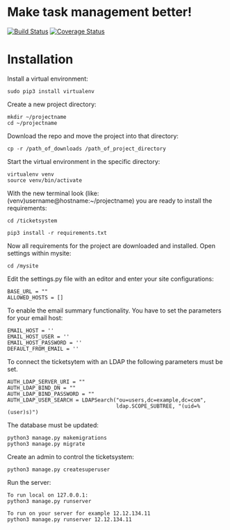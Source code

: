# Make task management better! 
[![Build Status](https://travis-ci.org/d120/pyticket.svg?branch=master)](https://travis-ci.org/d120/pyticket)
[![Coverage Status](https://coveralls.io/repos/github/d120/pyticket/badge.svg?branch=master)](https://coveralls.io/github/d120/pyticket?branch=master)
# Installation

Install a virtual environment:
```
sudo pip3 install virtualenv
```

Create a new project directory:
```
mkdir ~/projectname
cd ~/projectname
```

Download the repo and move the project into that directory:
```
cp -r /path_of_downloads /path_of_project_directory
```

Start the virtual environment in the specific directory:
```
virtualenv venv
source venv/bin/activate
```

With the new terminal look (like: (venv)username@hostname:~/projectname) you are ready to install the requirements:
```
cd /ticketsystem

pip3 install -r requirements.txt
```

Now all requirements for the project are downloaded and installed.
Open settings within mysite:
```
cd /mysite
```

Edit the settings.py file with an editor and enter your site configurations:
```
BASE_URL = ""
ALLOWED_HOSTS = []
```

To enable the email summary functionality. You have to set the parameters for your email host:
```
EMAIL_HOST = ''
EMAIL_HOST_USER = ''
EMAIL_HOST_PASSWORD = ''
DEFAULT_FROM_EMAIL = ''
```

To connect the ticketsytem with an LDAP the following parameters must be set.
```
AUTH_LDAP_SERVER_URI = ""
AUTH_LDAP_BIND_DN = ""
AUTH_LDAP_BIND_PASSWORD = ""
AUTH_LDAP_USER_SEARCH = LDAPSearch("ou=users,dc=example,dc=com",
                                   ldap.SCOPE_SUBTREE, "(uid=%(user)s)")
```

The database must be updated:
```
python3 manage.py makemigrations
python3 manage.py migrate
```


Create an admin to control the ticketsystem:
```
python3 manage.py createsuperuser
```

Run the server:
```
To run local on 127.0.0.1:
python3 manage.py runserver

To run on your server for example 12.12.134.11
python3 manage.py runserver 12.12.134.11
```
